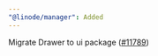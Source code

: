 ```yaml
---
"@linode/manager": Added
---
```


Migrate Drawer to ui package ([#11789](https://github.com/linode/manager/pull/11789))
